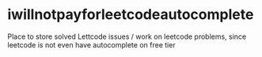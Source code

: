 # iwillnotpayforleetcodeautocomplete
Place to store solved Lettcode issues / work on leetcode problems, since leetcode is not even have autocomplete on free tier
